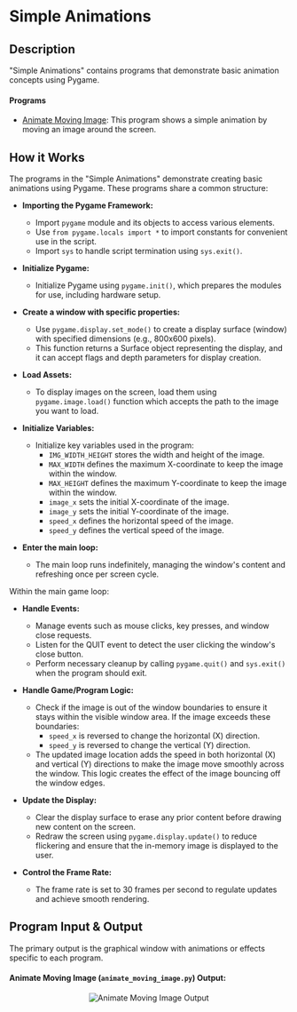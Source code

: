 # Simple Animations

## Description

"Simple Animations" contains programs that demonstrate basic animation concepts using Pygame.

#### Programs

- [Animate Moving Image](animate_moving_image.py): This program shows a simple animation by moving an image around the screen.

## How it Works

The programs in the "Simple Animations" demonstrate creating basic animations using Pygame. These programs share a common structure:

- **Importing the Pygame Framework:**
    - Import `pygame` module and its objects to access various elements.
    - Use `from pygame.locals import *` to import constants for convenient use in the script.
    - Import `sys` to handle script termination using `sys.exit()`.

- **Initialize Pygame:**
    - Initialize Pygame using `pygame.init()`, which prepares the modules for use, including hardware setup.

- **Create a window with specific properties:**
    - Use `pygame.display.set_mode()` to create a display surface (window) with specified dimensions (e.g., 800x600 pixels).
    - This function returns a Surface object representing the display, and it can accept flags and depth parameters for display creation.

- **Load Assets:**
    - To display images on the screen, load them using `pygame.image.load()` function which accepts the path to the image you want to load. 

- **Initialize Variables:**
    - Initialize key variables used in the program:
        - `IMG_WIDTH_HEIGHT` stores the width and height of the image.
        - `MAX_WIDTH` defines the maximum X-coordinate to keep the image within the window.
        - `MAX_HEIGHT` defines the maximum Y-coordinate to keep the image within the window.
        - `image_x` sets the initial X-coordinate of the image.
        - `image_y` sets the initial Y-coordinate of the image.
        - `speed_x` defines the horizontal speed of the image.
        - `speed_y` defines the vertical speed of the image.

- **Enter the main loop:**
    - The main loop runs indefinitely, managing the window's content and refreshing once per screen cycle.

Within the main game loop:

- **Handle Events:**
    - Manage events such as mouse clicks, key presses, and window close requests.
    - Listen for the QUIT event to detect the user clicking the window's close button.
    - Perform necessary cleanup by calling `pygame.quit()` and `sys.exit()` when the program should exit.

- **Handle Game/Program Logic:**
    - Check if the image is out of the window boundaries to ensure it stays within the visible window area. If the image exceeds these boundaries:
        - `speed_x` is reversed to change the horizontal (X) direction.
        - `speed_y` is reversed to change the vertical (Y) direction.
    - The updated image location adds the speed in both horizontal (X) and vertical (Y) directions to make the image move smoothly across the window. This logic creates the effect of the image bouncing off the window edges.


- **Update the Display:**
    - Clear the display surface to erase any prior content before drawing new content on the screen.
    - Redraw the screen using `pygame.display.update()` to reduce flickering and ensure that the in-memory image is displayed to the user.

- **Control the Frame Rate:**
    - The frame rate is set to 30 frames per second to regulate updates and achieve smooth rendering.


## Program Input & Output

The primary output is the graphical window with animations or effects specific to each program.

#### Animate Moving Image (`animate_moving_image.py`) Output:

<p align="center">
  <img src="output/animate-output.gif" alt='Animate Moving Image Output'>
</p>